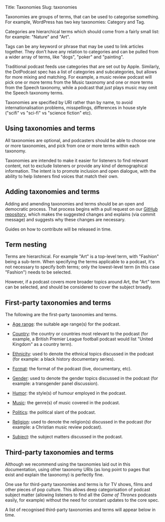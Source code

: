 Title: Taxonomies
Slug: taxonomies


Taxonomies are groups of terms, that can be used to categorise something. For example, WordPress has two key taxonomies: Category and Tag.

Categories are hierarchical terms which should come from a fairly small list: for example: "Nature" and "Art".

Tags can be any keyword or phrase that may be used to link articles together. They don't have any relation to categories and can be pulled from a wider array of terms, like "dogs", "poker" and "painting".

Traditional podcast feeds use categories that are set out by Apple. Similarly, the DotPodcast spec has a list of categories and subcategories, but allows for more mixing and matching. For example, a music review podcast will pick one or more terms from the Music taxonomy and one or more terms from the Speech taxonomy, while a podcast that _just_ plays music may omit the Speech taxonomy terms.

Taxonomies are specified by URI rather than by name, to avoid internationalisation problems, misspellings, differences in house style ("scifi" vs "sci-fi" vs "science fiction" etc).

## Using taxonomies and terms

All taxonomies are optional, and podcasters should be able to choose one or more taxonomies, and pick from one or more terms within each taxonomy.

Taxonomies are intended to make it easier for listeners to find relevant content, not to exclude listeners or provide any kind of demographical information. The intent is to promote inclusion and open dialogue, with the ability to help listeners find voices that match their own.

## Adding taxonomies and terms

Adding and amending taxonomies and terms should be an open and democratic process. That process begins with a pull request on our [GitHub repository](https://github.com/dotpodcast/dotpodcast/), which makes the suggested changes and explains (via commit message) and suggests why these changes are necessary.

Guides on how to contribute will be released in time.

## Term nesting

Terms are hierarchical. For example "Art" is a top-level term, with "Fashion" being a sub-term. When specifying the terms applicable to a podcast, it's not necessary to specify both terms; only the lowest-level term (in this case "Fashion") needs to be selected.

However, if a podcast covers more broader topics around Art, the "Art" term can be selected, and should be considered to cover the subject broadly.

## First-party taxonomies and terms

The following are the first-party taxonomies and terms.

- [Age range](age): the suitable age range(s) for the podcast.

- [Country](country): the country or countries most relevant to the podcast (for example, a British Premier League football podcast would list "United Kingdom" as a country term).

- [Ethnicity](ethnicity): used to denote the ethnical topics discussed in the podcast (for example: a black history documentary series).

- [Format](format): the format of the podcast (live, documentary, etc).

- [Gender](gender): used to denote the gender topics discussed in the podcast (for example: a transgender panel discussion).

- [Humor](humor): the style(s) of humour employed in the podcast.

- [Music](music): the genre(s) of music covered in the podcast.

- [Politics](politics): the political slant of the podcast.

- [Religion](religion): used to denote the religion(s) discussed in the podcast (for example: a Christian music review podcast).

- [Subject](subject): the subject matters discussed in the podcast.

## Third-party taxonomies and terms

Although we recommend using the taxonomies laid out in this documentation, using other taxonomy URIs (as long point to pages that exist and explain the taxonomy) is perfectly fine.

One use for third-party taxonomies and terms is for TV shows, films and other pieces of pop culture. This allows deep categorisation of podcast subject matter (allowing listeners to find all the _Game of Thrones_ podcasts easily, for example) without the need for constant updates to the core spec.

A list of recognised third-party taxonomies and terms will appear below in time.
